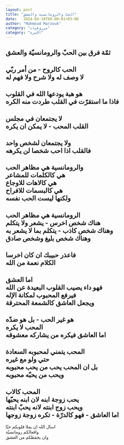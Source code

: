 ```yaml
---
layout: post
title: "الحبّ والرومانسية والعشق"
date:   2024-04-10T00:00:01+03:00
author: "Mahmoud Marzouk"
category: "مرزوقيات"
category: "الأسرة"
---
```



ثمّة فرق بين الحبّ والرومانسيّة والعشق  
-  
الحب كالروح - من أمر ربّي  
لا وصف له ولا شرح ولا فهم له  
-  
هو هبة يودعها الله في القلوب  
فاذا ما استقرّت في القلب طردت منه الكره  
-  
لا يجتمعان في مجلس  
القلب المحب - لا يمكن ان يكره  
-  
ولا يجتمعان لشخص واحد  
فالقلب اذا احب شخصا لن يكرهه  
-  
والرومانسية هي مظاهر الحب  
هي كالكلمات للمشاعر  
هي كالاهات للاوجاع  
هي كالبسمات للافراح  
ولكنها ليست الحب نفسه  
-  
الرومانسية هي مظاهر الحب  
هناك شخص اخرس - يشعر ولا يتكلم  
وهناك شخص كاذب - يتكلم بما لا يشعر به  
وهناك شخص بليغ وشخص صادق  
-  
فاعذر حبيبك ان كان اخرسا  
الكلام نعمة من الله  
-  
اما العشق  
فهو داء يصيب القلوب البعيدة عن الله  
فيرفع المحبوب لمكانة الإله  
ويجعل العاشق كالشمعة المحترقة  
-  
هو غير الحب - بل هو ضدّه  
المحب لا يكره  
اما العاشق فيكره من يشاركه معشوقه  
-  
المحب يتمني لمحبوبه السعادة  
حتي ولو مع غيره  
بل ان المحب يحب من يحب محبوبه  
ويحب من يحبّه محبوبه  
-  
المحب كالاب  
يحب زوجة ابنه لان ابنه يحبّها  
ويحب زوج ابنته لانه يحبّ ابنته  
اما العاشق - فهو كالدرّة - تكره زوجة زوجها  
-  
اسال الله ان يملا قلوبكم حبّا  
وافعالكم رومانسيّة  
وان يحفظكم من العشق
